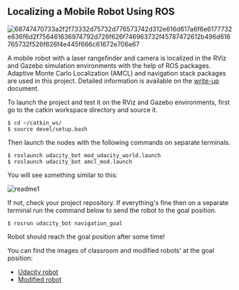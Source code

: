 ## Localizing a Mobile Robot Using ROS

![68747470733a2f2f73332d75732d776573742d312e616d617a6f6e6177732e636f6d2f756461636974792d726f626f746963732f45787472612b496d616765732f526f626f4e445f666c61672e706e67](https://user-images.githubusercontent.com/20925510/33958665-1e55e9c8-e056-11e7-9711-d21b9f681de6.png)

A mobile robot with a laser rangefinder and camera is localized in the RViz and Gazebo simulation environments with the help of ROS packages. Adaptive Monte Carlo Localization (AMCL) and navigation stack packages are used in this project. Detailed information is available on the [write-up](https://github.com/bahadirozkan/whereAmIRobot/blob/master/localizing-mobile-robot.pdf) document.

To launch the project and test it on the RViz and Gazebo environments, first go to the catkin workspace directory and source it.
```
$ cd ~/catkin_ws/
$ source devel/setup.bash
```
Then launch the nodes with the following commands on separate terminals. 
```
$ roslaunch udacity_bot mod_udacity_world.launch
$ roslaunch udacity_bot amcl_mod.launch
```
You will see something similar to this:

![readme1](https://user-images.githubusercontent.com/20925510/39756336-d91aa5b2-52d1-11e8-83be-a8f1016bb6db.JPG)

If not, check your project repository. 
If everything's fine then on a separate terminal run the command below to send the robot to the goal position. 
```
$ rosrun udacity_bot navigation_goal
```
Robot should reach the goal position after some time!

You can find the images of classroom and modified robots' at the goal position:
+ [Udacity robot](https://github.com/bahadirozkan/whereAmIRobot/blob/master/udacity_bot%20goal.JPG)
+ [Modified robot](https://github.com/bahadirozkan/whereAmIRobot/blob/master/mod_bot%20goal.JPG)
